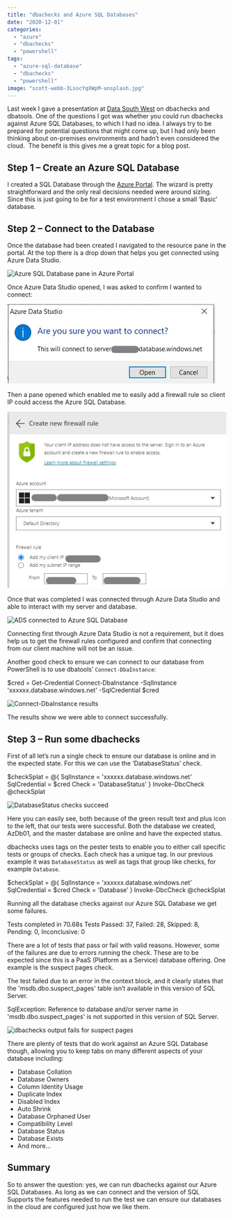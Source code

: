 ```yaml
---
title: "dbachecks and Azure SQL Databases"
date: "2020-12-01"
categories:
  - "azure"
  - "dbachecks"
  - "powershell"
tags:
  - "azure-sql-database"
  - "dbachecks"
  - "powershell"
image: "scott-webb-3LsocYqXWpM-unsplash.jpg"
---
```


Last week I gave a presentation at [Data South West](https://www.meetup.com/SQL-South-West/) on dbachecks and dbatools. One of the questions I got was whether you could run dbachecks against Azure SQL Databases, to which I had no idea. I always try to be prepared for potential questions that might come up, but I had only been thinking about on-premises environments and hadn’t even considered the cloud.  The benefit is this gives me a great topic for a blog post.

## **Step 1 – Create an Azure SQL Database**

I created a SQL Database through the [Azure Portal](https://portal.azure.com/). The wizard is pretty straightforward and the only real decisions needed were around sizing. Since this is just going to be for a test environment I chose a small ‘Basic’ database.

## **Step 2 – Connect to the Database**

Once the database had been created I navigated to the resource pane in the portal. At the top there is a drop down that helps you get connected using Azure Data Studio.

![Azure SQL Database pane in Azure Portal](Connect-1024x203.jpg)

Once Azure Data Studio opened, I was asked to confirm I wanted to connect:

![Confirmation prompt for connection](ConnectSure.jpg)

Then a pane opened which enabled me to easily add a firewall rule so client IP could access the Azure SQL Database.

![Pane in ADS to configure a firewall rule](firewall.jpg)

Once that was completed I was connected through Azure Data Studio and able to interact with my server and database.

![ADS connected to Azure SQL Database](ADSConnected-1024x382.jpg)

Connecting first through Azure Data Studio is not a requirement, but it does help us to get the firewall rules configured and confirm that connecting from our client machine will not be an issue.

Another good check to ensure we can connect to our database from PowerShell is to use dbatools’ `Connect-DbaInstance`:

$cred = Get-Credential
Connect-DbaInstance -SqlInstance 'xxxxxx.database.windows.net' -SqlCredential $cred

![Connect-DbaInstance results](connectDbatools-1024x90.jpg)

The results show we were able to connect successfully.

## **Step 3 – Run some dbachecks**

First of all let’s run a single check to ensure our database is online and in the expected state. For this we can use the ‘DatabaseStatus’ check.

$checkSplat = @{
SqlInstance   = 'xxxxxx.database.windows.net'
SqlCredential = $cred
Check     	= 'DatabaseStatus'
}
Invoke-DbcCheck @checkSplat

![DatabaseStatus checks succeed](databaseStatus-1-1024x210.jpg)

Here you can easily see, both because of the green result text and plus icon to the left, that our tests were successful. Both the database we created, AzDb01, and the master database are online and have the expected status.

dbachecks uses tags on the pester tests to enable you to either call specific tests or groups of checks. Each check has a unique tag. In our previous example it was `DatabaseStatus` as well as tags that group like checks, for example `Database`.

$checkSplat = @{
SqlInstance   = 'xxxxxx.database.windows.net'
SqlCredential = $cred
Check     	= 'Database’
}
Invoke-DbcCheck @checkSplat

Running all the database checks against our Azure SQL Database we get some failures.

Tests completed in 70.68s
Tests Passed: 37, Failed: 28, Skipped: 8, Pending: 0, Inconclusive: 0

There are a lot of tests that pass or fail with valid reasons. However, some of the failures are due to errors running the check. These are to be expected since this is a PaaS (Platform as a Service) database offering. One example is the suspect pages check.

The test failed due to an error in the context block, and it clearly states that the 'msdb.dbo.suspect\_pages' table isn’t available in this version of SQL Server.

SqlException: Reference to database and/or server name in 'msdb.dbo.suspect\_pages' is not supported in this version of SQL Server.

![dbachecks output fails for suspect pages](FailedSuspectPages-1024x192.jpg)

There are plenty of tests that do work against an Azure SQL Database though, allowing you to keep tabs on many different aspects of your database including:

- Database Collation
- Database Owners
- Column Identity Usage
- Duplicate Index
- Disabled Index
- Auto Shrink
- Database Orphaned User
- Compatibility Level
- Database Status
- Database Exists
- And more…

## **Summary**

So to answer the question: yes, we can run dbachecks against our Azure SQL Databases. As long as we can connect and the version of SQL Supports the features needed to run the test we can ensure our databases in the cloud are configured just how we like them.
